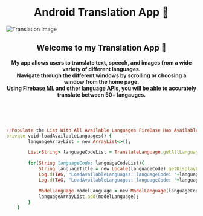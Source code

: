 
<p><h1 align="center"><strong>Android Translation App 🚀 </strong></h1></p>

![Translation Image](https://t3.ftcdn.net/jpg/04/36/43/12/360_F_436431209_IrKCuIPj2FubrYDZpYLZPZxDShsqSrwa.jpg)

<p><h2 align="center"><strong>Welcome to my Translation App 👋</strong></h2></p>
<p align="center"><strong>My app allows users to translate text, speech, and images from a wide variety of different languages.<br>Navigate through the different windows by scrolling
or choosing a window from the home page.<br>Using Firebase ML and other language APIs, you will be able to accurately translate between 50+ langauges.</strong></p>
<br><br><br>

```ruby
//Populate the List With All Available Languages FireBase Has Available
private void loadAvailableLanguages() {
        languageArrayList = new ArrayList<>();

        List<String> languageCodeList = TranslateLanguage.getAllLanguages();

        for(String languageCode: languageCodeList){
            String languageTitle = new Locale(languageCode).getDisplayLanguage();
            Log.d(TAG, "LoadAvailableLanguages: languageCode: "+languageCode);
            Log.d(TAG, "LoadAvailableLanguages: languageCode: "+languageTitle);

            ModelLanguage modelLanguage = new ModelLanguage(languageCode, languageTitle);
            languageArrayList.add(modelLanguage);
        }
    }
```
